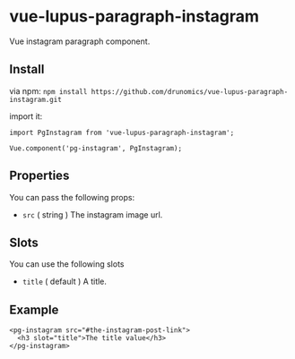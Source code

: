 # vue-lupus-paragraph-instagram
Vue instagram paragraph component.



## Install

via npm:
`npm install https://github.com/drunomics/vue-lupus-paragraph-instagram.git`


import it:

```
import PgInstagram from 'vue-lupus-paragraph-instagram';

Vue.component('pg-instagram', PgInstagram);
```


## Properties
You can pass the following props:

- `src` ( string )
  The instagram image url.


## Slots
You can use the following slots

- `title` ( default )
  A title.


## Example
```
<pg-instagram src="#the-instagram-post-link">
  <h3 slot="title">The title value</h3>
</pg-instagram>
```
